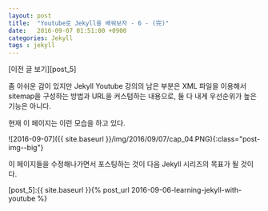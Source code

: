 ```yaml
---
layout: post
title:  "Youtube로 Jekyll을 배워보자 - 6 - (完)"
date:   2016-09-07 01:51:00 +0900
categories: Jekyll
tags : jekyll
---
```

[이전 글 보기][post_5]

좀 아쉬운 감이 있지만 Jekyll Youtube 강의의 남은 부분은 XML 파일을 이용해서 sitemap을 구성하는 방법과 URL을 커스텀하는 내용으로, 둘 다 내게 우선순위가 높은 기능은 아니다.

현재 이 페이지는 이런 모습을 하고 있다.

![2016-09-07]({{ site.baseurl }}/img/2016/09/07/cap_04.PNG){:class="post-img--big"}

이 페이지들을 수정해나가면서 포스팅하는 것이 다음 Jekyll 시리즈의 목표가 될 것이다.  

[post_5]:{{ site.baseurl }}{% post_url 2016-09-06-learning-jekyll-with-youtube %}

